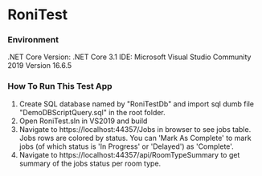 # RoniTest

### Environment
.NET Core Version: .NET Core 3.1
IDE: Microsoft Visual Studio Community 2019 Version 16.6.5

### How To Run This Test App
1. Create SQL database named by "RoniTestDb" and import sql dumb file "DemoDBScriptQuery.sql" in the root folder.
2. Open RoniTest.sln in VS2019 and build
3. Navigate to https://localhost:44357/Jobs in browser to see jobs table.
   Jobs rows are colored by status.
   You can 'Mark As Complete' to mark jobs (of which status is 'In Progress' or 'Delayed') as 'Complete'.
4. Navigate to https://localhost:44357/api/RoomTypeSummary to get summary of the jobs status per room type.
   